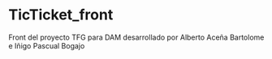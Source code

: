 # TicTicket_front
Front del proyecto TFG para DAM desarrollado por Alberto Aceña Bartolome e Iñigo Pascual Bogajo
